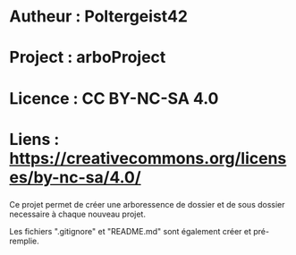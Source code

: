 ###
#
#   Autheur         : Poltergeist42
#   Project         : arboProject
#   Licence         : CC BY-NC-SA 4.0
#   Liens           : https://creativecommons.org/licenses/by-nc-sa/4.0/ 
###

Ce projet permet de créer une arboressence de dossier et de sous dossier necessaire
à chaque nouveau projet.

Les fichiers ".gitignore" et "README.md" sont également créer et pré-remplie.